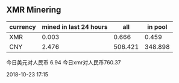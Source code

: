 ## XMR Minering

|currency|mined in last 24 hours|all|in pool|
|---|---|---|---|
|XMR|0.003|0.666|0.459|
|CNY|2.476|506.421|348.898|

今日美元对人民币 6.94	今日xmr对人民币760.37


2018-10-23 17:15